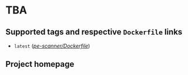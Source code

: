 # TBA

## Supported tags and respective `Dockerfile` links

* `latest` 
([*pe-scanner/Dockerfile*](https://gitlab.com/CinCan/tools/blob/master/pe-scanner/Dockerfile))

## Project homepage

